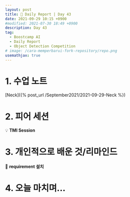 ```yaml
---
layout: post
title: 📔 Daily Report | Day 43
date: 2021-09-29 10:15 +0900
#modified: 2021-07-30 18:49 +0900
description: Day 43
tag:
  - Boostcamp AI
  - Daily Report
  - Object Detection Competition
# image: /cara-memperbarui-fork-repository/repo.png
usemathjax: true
---
```


# 1. 수업 노트

[Neck]({% post_url /September2021/2021-09-29-Neck %})

# 2. 피어 세션

💡 **TMI Session**

# 3. 개인적으로 배운 것/리마인드

🌿 **requirement 설치**

# 4. 오늘 마치며...

